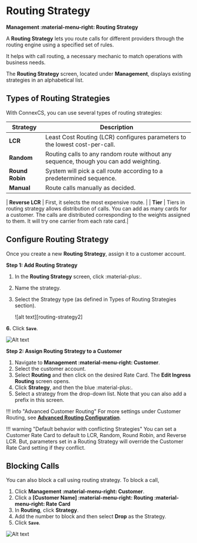 # Routing Strategy

**Management :material-menu-right: Routing Strategy**


A **Routing Strategy** lets you route calls for different providers through the routing engine using a specified set of rules.

It helps with call routing, a necessary mechanic to match operations with business needs.

The **Routing Strategy** screen, located under **Management**, displays existing strategies in an alphabetical list.

## Types of Routing Strategies

With ConnexCS, you can use several types of routing strategies:

| Strategy  | Description     |
|----------|-------------|
| **LCR** |    Least Cost Routing (LCR) configures parameters to the lowest cost-per-call. |
| **Random** |    Routing calls to any random route without any sequence, though you can add weighting. |
| **Round Robin** |    System will pick a call route according to a predetermined sequence. |
| **Manual** |    Route calls manually as decided.|

| **Reverse LCR** |   First, it selects the most expensive route. |
| **Tier** |    Tiers in routing strategy allows distribution of calls. You can add as many cards for a customer. The calls are distributed corresponding to the weights assigned to them. It will try one carrier from each rate card.|

## Configure Routing Strategy

Once you create a new **Routing Strategy**, assign it to a customer account.

**Step 1: Add Routing Strategy**


1. In the **Routing Strategy** screen, click :material-plus:.
2. Name the strategy.
3. Select the Strategy type (as defined in Types of Routing Strategies section).

    ![alt text][routing-strategy2]

**6.** Click **`Save`**.

![Alt text](misc/img/routing-2.png)

**Step 2: Assign Routing Strategy to a Customer**


1. Navigate to **Management :material-menu-right: Customer**.
2. Select the customer account.
3. Select **Routing** and then click on the desired Rate Card. The **Edit Ingress Routing** screen opens.
4. Click **Strategy**, and then the blue :material-plus:.
5. Select a strategy from the drop-down list. Note that you can also add a prefix in this screen.

!!! info "Advanced Customer Routing"
    For more settings under Customer Routing, see [**Advanced Routing Configuration**](https://staging--connexcs-docs.netlify.app/customer/routing/#advanced-routing-configuration).

!!! warning "Default behavior with conflicting Strategies"
    You can set a Customer Rate Card to default to LCR, Random, Round Robin, and Reverse LCR. But, parameters set in a Routing Strategy will override the Customer Rate Card setting if they conflict.

## Blocking Calls

You can also block a call using routing strategy. To block a call,

1. Click **Management :material-menu-right: Customer**.
2. Click a **[Customer Name] :material-menu-right: Routing :material-menu-right: Rate Card**
3. In **Routing**, click **Strategy**.
4. Add the number to block and then select **Drop** as the Strategy.
5. Click **`Save`**.

![Alt text](misc/img/routing-drop.png)
